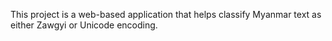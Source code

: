 This project is a web-based application that helps classify Myanmar text as either Zawgyi or Unicode encoding.